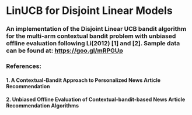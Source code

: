 # LinUCB for Disjoint Linear Models

### An implementation of the Disjoint Linear UCB bandit algorithm for the multi-arm contextual bandit problem with unbiased offline evaluation following Li(2012) [1] and [2]. Sample data can be found at: https://goo.gl/mRPGUp

### References:
#### 1. A Contextual-Bandit Approach to Personalized News Article Recommendation
#### 2. Unbiased Offline Evaluation of Contextual-bandit-based News Article Recommendation Algorithms